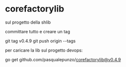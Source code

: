# corefactorylib

sul progetto della shlib 

committare tutto e creare un tag

git tag v0.4.9
git push origin --tags

 

 

per caricare la lib sul progetto devops:

go get github.com/pasqualepunzo/corefactorylib@v0.4.9